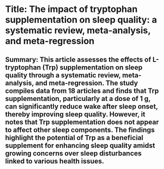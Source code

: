 # Title: The impact of tryptophan supplementation on sleep quality: a systematic review, meta-analysis, and meta-regression

## Summary: This article assesses the effects of L-tryptophan (Trp) supplementation on sleep quality through a systematic review, meta-analysis, and meta-regression. The study compiles data from 18 articles and finds that Trp supplementation, particularly at a dose of 1 g, can significantly reduce wake after sleep onset, thereby improving sleep quality. However, it notes that Trp supplementation does not appear to affect other sleep components. The findings highlight the potential of Trp as a beneficial supplement for enhancing sleep quality amidst growing concerns over sleep disturbances linked to various health issues.